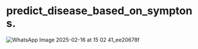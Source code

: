 ﻿# predict_disease_based_on_symptons.

![WhatsApp Image 2025-02-16 at 15 02 41_ee20678f](https://github.com/user-attachments/assets/b41efbbb-9eaa-4540-952a-cc32a12cc831)
